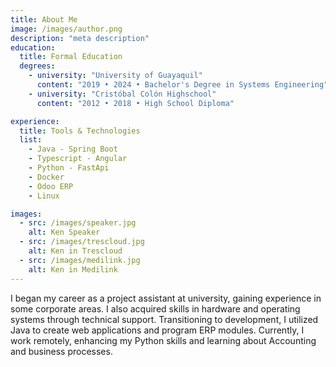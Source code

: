```yaml
---
title: About Me
image: /images/author.png
description: "meta description"
education:
  title: Formal Education
  degrees:
    - university: "University of Guayaquil"
      content: "2019 • 2024 • Bachelor's Degree in Systems Engineering"
    - university: "Cristóbal Colón Highschool"
      content: "2012 • 2018 • High School Diploma"

experience:
  title: Tools & Technologies
  list:
    - Java - Spring Boot
    - Typescript - Angular
    - Python - FastApi
    - Docker
    - Odoo ERP
    - Linux

images:
  - src: /images/speaker.jpg
    alt: Ken Speaker
  - src: /images/trescloud.jpg
    alt: Ken in Trescloud
  - src: /images/medilink.jpg
    alt: Ken in Medilink
---
```


I began my career as a project assistant at university, gaining experience in some corporate areas. I also acquired skills in hardware and operating systems through technical support. Transitioning to development, I utilized Java to create web applications and program ERP modules. Currently, I work remotely, enhancing my Python skills and learning about Accounting and business processes.
